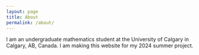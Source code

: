 ```yaml
---
layout: page
title: About
permalink: /about/
---
```


I am an undergraduate mathematics student at the University of Calgary in Calgary, AB, Canada. I am making this website for my 2024 summer project.


[jekyll-organization]: https://github.com/jekyll
